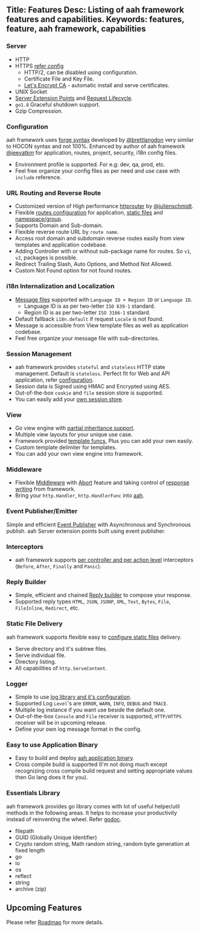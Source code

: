Title: Features
Desc: Listing of aah framework features and capabilities.
Keywords: features, feature, aah framework, capabilities
---
### Server
  * HTTP
  * HTTPS [refer config](https://docs.aahframework.org/app-config.html#section-ssl)
      * HTTP/2, can be disabled using configuration.
      * Certificate File and Key File.
      * [Let's Encrypt CA](https://docs.aahframework.org/app-config.html#section-lets-encrypt) - automatic install and serve certificates.
  * UNIX Socket
  * [Server Extension Points](https://docs.aahframework.org/server-extension.html) and [Request Lifecycle](https://docs.aahframework.org/request-life-cycle.html).
  * `go1.8` Graceful shutdown support.
  * Gzip Compression.

### Configuration
aah framework uses [forge syntax](https://docs.aahframework.org/configuration.html) developed by [@brettlangdon](https://github.com/brettlangdon") very similar to HOCON syntax and not 100%. Enhanced by author of aah framework [@jeevatkm](https://github.com/jeevatkm) for application, routes, project, security, i18n config files.

  * Environment profile is supported. For e.g: dev, qa, prod, etc.
  * Feel free organize your config files as per need and use case with `include` reference.  

### URL Routing and Reverse Route
  * Customized version of High performance [httprouter](https://github.com/julienschmidt/httprouter) by [@julienschmidt](https://github.com/julienschmidt).
  * Flexible [routes configuration](https://docs.aahframework.org/routes-config.html) for application, [static files](https://docs.aahframework.org/static-files.html) and [namespace/group](https://docs.aahframework.org/routes-config.html#namespace-group-routes).
  * Supports Domain and Sub-domain.
  * Flexible reverse route URL by `route name`.
  * Access root domain and subdomain reverse routes easily from view templates and application codebase.
  * Adding Controller with or without sub-package name for routes. So `v1`, `v2`, packages is possible.
  * Redirect Trailing Slash, Auto Options, and Method Not Allowed.
  * Custom Not Found option for not found routes.

### i18n Internalization and Localization
  * [Message files](https://docs.aahframework.org/i18n.html) supported with `Language ID + Region ID` or `Language ID`.
      * Language ID is as per two-letter `ISO 639-1` standard.
      * Region ID is as per two-letter `ISO 3166-1` standard.
  * Default fallback `i18n.default` if request `Locale` is not found.
  * Message is accessible from View template files as well as application codebase.
  * Feel free organize your message file with sub-directories.

### Session Management
  * aah framework provides `stateful` and `stateless` HTTP state management. Default is `stateless`. Perfect fit for Web and API application, refer [configuration](https://docs.aahframework.org/security-config.html).
  * Session data is Signed using HMAC and Encrypted using AES.
  * Out-of-the-box `cookie` and `file` session store is supported.
  * You can easily add your [own session store](https://docs.aahframework.org/session.html).

### View
  * Go view engine with [partial inheritance support](https://docs.aahframework.org/views.html).
  * Multiple view layouts for your unique use case.
  * Framework provided [template funcs](https://docs.aahframework.org/template-funcs.html), Plus you can add your own easily.
  * Custom template delimiter for templates.
  * You can add your own view engine into framework.

### Middleware
  * Flexible [Middleware](https://docs.aahframework.org/middleware.html) with [Abort](https://docs.aahframework.org/middleware.html#abort-the-middleware-flow) feature and taking control of [response writing](https://docs.aahframework.org/reply.html#done) from framework.
  * Bring your `http.Handler`, `http.HandlerFunc` into [aah](https://docs.aahframework.org/middleware.html#bring-go-lang-native-middleware-into-aah).

### Event Publisher/Emitter
Simple and efficient [Event Publisher](https://docs.aahframework.org/event-publisher.html) with Asynchronous and Synchronous publish. aah Server extension points built using event publisher.

### Interceptors
  * aah framework supports [per controller and per action level](https://docs.aahframework.org/interceptors.html) interceptors (`Before`, `After`, `Finally` and `Panic`).

### Reply Builder
  * Simple, efficient and chained [Reply builder](https://docs.aahframework.org/reply.html) to compose your response.
  * Supported reply types `HTML`, `JSON`, `JSONP`, `XML`, `Text`, `Bytes`, `File`, `FileInline`, `Redirect`, etc.

### Static File Delivery
aah framework supports flexible easy to [configure static files](https://docs.aahframework.org/static-files.html) delivery.

  * Serve directory and it's subtree files.
  * Serve individual file.
  * Directory listing.
  * All capabilities of `http.ServeContent`.

### Logger
  * Simple to use [log library and it's configuration](https://docs.aahframework.org/log-config.html).
  * Supported Log `Level`'s are `ERROR`, `WARN`, `INFO`, `DEBUG` and `TRACE`.
  * Multiple log instance if you want use beside the default one.
  * Out-of-the-box `Console` and `File` receiver is supported, `HTTP/HTTPS` receiver will be in upcoming release.
  * Define your own log message format in the config.

### Easy to use Application Binary
  * Easy to build and deploy [aah application binary](https://docs.aahframework.org/aah-application-binary.html).
  * Cross compile build is supported (I'm not doing much except recognizing cross compile build request and setting  appropriate values then Go lang does it for you).

### Essentials Library
aah framework provides go library comes with lot of useful helper/util methods in the following areas. It helps to increase your productivity instead of reinventing the wheel. Refer [godoc](https://godoc.org/aahframework.org/essentials.v0).

  * filepath
  * GUID (Globally Unique Identifier)
  * Crypto random string, Math random string, random byte generation at fixed length
  * go
  * io
  * os
  * reflect
  * string
  * archive (zip)

## Upcoming Features

Please refer [Roadmap](https://github.com/go-aah/aah/projects/3) for more details.

